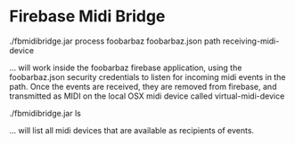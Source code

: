 Firebase Midi Bridge
========

  ./fbmidibridge.jar  process foobarbaz foobarbaz.json   path receiving-midi-device

... will work inside the foobarbaz firebase application, using the
foobarbaz.json security credentials to listen for incoming midi events
in the path.  Once the events are received, they are removed from
firebase, and transmitted as MIDI on the local OSX midi device called
virtual-midi-device

 ./fbmidibridge.jar ls

...  will list all midi devices that are available as recipients of events.
